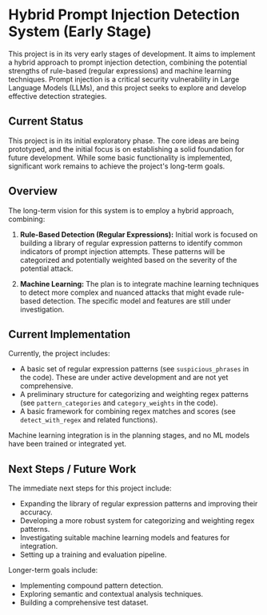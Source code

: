 # Hybrid Prompt Injection Detection System (Early Stage)

This project is in its very early stages of development.  It aims to implement a hybrid approach to prompt injection detection, combining the potential strengths of rule-based (regular expressions) and machine learning techniques. Prompt injection is a critical security vulnerability in Large Language Models (LLMs), and this project seeks to explore and develop effective detection strategies.

## Current Status

This project is in its initial exploratory phase.  The core ideas are being prototyped, and the initial focus is on establishing a solid foundation for future development.  While some basic functionality is implemented, significant work remains to achieve the project's long-term goals.

## Overview

The long-term vision for this system is to employ a hybrid approach, combining:

1.  **Rule-Based Detection (Regular Expressions):**  Initial work is focused on building a library of regular expression patterns to identify common indicators of prompt injection attempts.  These patterns will be categorized and potentially weighted based on the severity of the potential attack.

2.  **Machine Learning:**  The plan is to integrate machine learning techniques to detect more complex and nuanced attacks that might evade rule-based detection.  The specific model and features are still under investigation.

## Current Implementation

Currently, the project includes:

*   A basic set of regular expression patterns (see `suspicious_phrases` in the code).  These are under active development and are not yet comprehensive.
*   A preliminary structure for categorizing and weighting regex patterns (see `pattern_categories` and `category_weights` in the code).
*   A basic framework for combining regex matches and scores (see `detect_with_regex` and related functions).

Machine learning integration is in the planning stages, and no ML models have been trained or integrated yet.

## Next Steps / Future Work

The immediate next steps for this project include:

*   Expanding the library of regular expression patterns and improving their accuracy.
*   Developing a more robust system for categorizing and weighting regex patterns.
*   Investigating suitable machine learning models and features for integration.
*   Setting up a training and evaluation pipeline.

Longer-term goals include:

*   Implementing compound pattern detection.
*   Exploring semantic and contextual analysis techniques.
*   Building a comprehensive test dataset.

